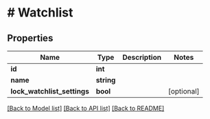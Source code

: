 # # Watchlist

## Properties

Name | Type | Description | Notes
------------ | ------------- | ------------- | -------------
**id** | **int** |  | 
**name** | **string** |  | 
**lock_watchlist_settings** | **bool** |  | [optional] 

[[Back to Model list]](../../README.md#documentation-for-models) [[Back to API list]](../../README.md#documentation-for-api-endpoints) [[Back to README]](../../README.md)


